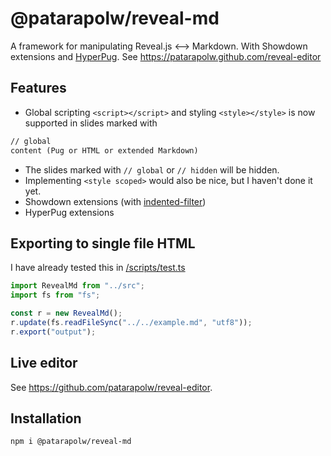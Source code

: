 # @patarapolw/reveal-md

A framework for manipulating Reveal.js <--> Markdown. With Showdown extensions and [HyperPug](https://github.com/patarapolw/hyperpug). See <https://patarapolw.github.com/reveal-editor>

## Features

- Global scripting `<script></script>` and styling `<style></style>` is now supported in slides marked with

```markdown
// global
content (Pug or HTML or extended Markdown)
```

- The slides marked with `// global` or `// hidden` will be hidden.
- Implementing `<style scoped>` would also be nice, but I haven't done it yet.
- Showdown extensions (with [indented-filter](https://github.com/patarapolw/indented-filter))
- HyperPug extensions

## Exporting to single file HTML

I have already tested this in [/scripts/test.ts](/scripts/test.ts)

```typescript
import RevealMd from "../src";
import fs from "fs";

const r = new RevealMd();
r.update(fs.readFileSync("../../example.md", "utf8"));
r.export("output");
```

## Live editor

See <https://github.com/patarapolw/reveal-editor>.

## Installation

```
npm i @patarapolw/reveal-md
```
